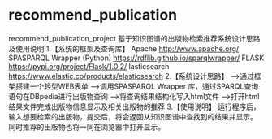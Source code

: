 # recommend_publication
recommend_publication_project
基于知识图谱的出版物检索推荐系统设计思路及使用说明
    1.【系统的框架及查询库】
       Apache
             http://www.apache.org/
       SPASPARQL Wrapper (Python)
	     https://rdflib.github.io/sparqlwrapper/
       FLASK
	     https://pypi.org/project/Flask/1.0.2/
       lasticsearch
	     https://www.elastic.co/products/elasticsearch
    2.【系统设计思路】
        -->通过框架搭建一个轻型WEB表单
        -->调用SPASPARQL Wrapper 库，通过SPARQL查询语句在DBpedia进行出版物查询
        -->将查询结果结构化写入html文件
        -->打开html结果文件完成出版物信息显示及相关出版物的推荐
    3.【使用说明】
        运行程序后，输入想要检索的出版物，提交后，将会返回从知识图谱中查找到的结果并显示。
        同时推荐的出版物也将一同在浏览器中打开显示。

